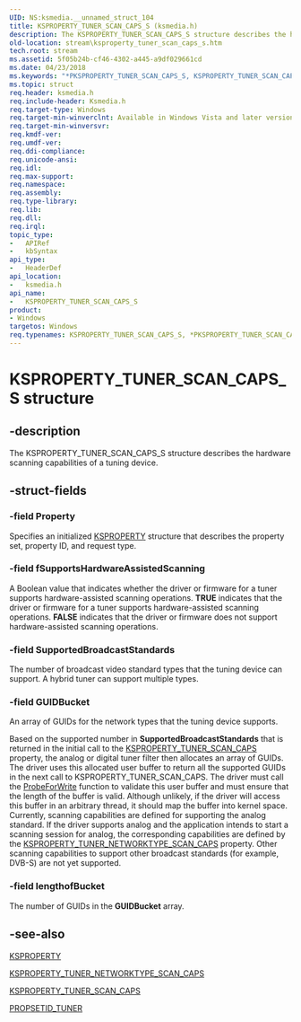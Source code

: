 ```yaml
---
UID: NS:ksmedia.__unnamed_struct_104
title: KSPROPERTY_TUNER_SCAN_CAPS_S (ksmedia.h)
description: The KSPROPERTY_TUNER_SCAN_CAPS_S structure describes the hardware scanning capabilities of a tuning device.
old-location: stream\ksproperty_tuner_scan_caps_s.htm
tech.root: stream
ms.assetid: 5f05b24b-cf46-4302-a445-a9df029661cd
ms.date: 04/23/2018
ms.keywords: "*PKSPROPERTY_TUNER_SCAN_CAPS_S, KSPROPERTY_TUNER_SCAN_CAPS_S, KSPROPERTY_TUNER_SCAN_CAPS_S structure [Streaming Media Devices], PKSPROPERTY_TUNER_SCAN_CAPS_S, PKSPROPERTY_TUNER_SCAN_CAPS_S structure pointer [Streaming Media Devices], ksmedia/KSPROPERTY_TUNER_SCAN_CAPS_S, ksmedia/PKSPROPERTY_TUNER_SCAN_CAPS_S, stream.ksproperty_tuner_scan_caps_s, vidcapstruct_fbbea2b1-4a4d-40f0-b988-4ffab19155f5.xml"
ms.topic: struct
req.header: ksmedia.h
req.include-header: Ksmedia.h
req.target-type: Windows
req.target-min-winverclnt: Available in Windows Vista and later versions of the operating system.
req.target-min-winversvr: 
req.kmdf-ver: 
req.umdf-ver: 
req.ddi-compliance: 
req.unicode-ansi: 
req.idl: 
req.max-support: 
req.namespace: 
req.assembly: 
req.type-library: 
req.lib: 
req.dll: 
req.irql: 
topic_type:
-	APIRef
-	kbSyntax
api_type:
-	HeaderDef
api_location:
-	ksmedia.h
api_name:
-	KSPROPERTY_TUNER_SCAN_CAPS_S
product:
- Windows
targetos: Windows
req.typenames: KSPROPERTY_TUNER_SCAN_CAPS_S, *PKSPROPERTY_TUNER_SCAN_CAPS_S
---
```


# KSPROPERTY_TUNER_SCAN_CAPS_S structure


## -description


The KSPROPERTY_TUNER_SCAN_CAPS_S structure describes the hardware scanning capabilities of a tuning device.


## -struct-fields




### -field Property

Specifies an initialized <a href="https://msdn.microsoft.com/library/windows/hardware/ff564262">KSPROPERTY</a> structure that describes the property set, property ID, and request type.


### -field fSupportsHardwareAssistedScanning

A Boolean value that indicates whether the driver or firmware for a tuner supports hardware-assisted scanning operations. <b>TRUE</b> indicates that the driver or firmware for a tuner supports hardware-assisted scanning operations. <b>FALSE</b> indicates that the driver or firmware does not support hardware-assisted scanning operations. 


### -field SupportedBroadcastStandards

The number of broadcast video standard types that the tuning device can support. A hybrid tuner can support multiple types. 


### -field GUIDBucket

An array of GUIDs for the network types that the tuning device supports. 

Based on the supported number in <b>SupportedBroadcastStandards</b> that is returned in the initial call to the <a href="https://msdn.microsoft.com/library/windows/hardware/ff565887">KSPROPERTY_TUNER_SCAN_CAPS</a> property, the analog or digital tuner filter then allocates an array of GUIDs. The driver uses this allocated user buffer to return all the supported GUIDs in the next call to KSPROPERTY_TUNER_SCAN_CAPS. The driver must call the <a href="https://msdn.microsoft.com/library/windows/hardware/ff559879">ProbeForWrite</a> function to validate this user buffer and must ensure that the length of the buffer is valid. Although unlikely, if the driver will access this buffer in an arbitrary thread, it should map the buffer into kernel space. Currently, scanning capabilities are defined for supporting the analog standard. If the driver supports analog and the application intends to start a scanning session for analog, the corresponding capabilities are defined by the <a href="https://msdn.microsoft.com/library/windows/hardware/ff565881">KSPROPERTY_TUNER_NETWORKTYPE_SCAN_CAPS</a> property. Other scanning capabilities to support other broadcast standards (for example, DVB-S) are not yet supported. 


### -field lengthofBucket

The number of GUIDs in the <b>GUIDBucket</b> array. 


## -see-also




<a href="https://msdn.microsoft.com/library/windows/hardware/ff564262">KSPROPERTY</a>



<a href="https://msdn.microsoft.com/library/windows/hardware/ff565881">KSPROPERTY_TUNER_NETWORKTYPE_SCAN_CAPS</a>



<a href="https://msdn.microsoft.com/library/windows/hardware/ff565887">KSPROPERTY_TUNER_SCAN_CAPS</a>



<a href="https://msdn.microsoft.com/library/windows/hardware/ff567800">PROPSETID_TUNER</a>
 

 

